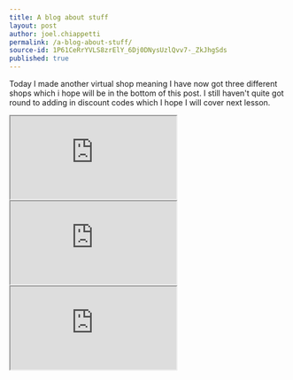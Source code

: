 ```yaml
---
title: A blog about stuff
layout: post
author: joel.chiappetti
permalink: /a-blog-about-stuff/
source-id: 1P61CeRrYVLS8zrElY_6Dj0DNysUzlQvv7-_ZkJhgSds
published: true
---
```

Today I made another virtual shop meaning I have now got three different shops which i hope will be in the bottom of this post. I still haven't quite got round to adding in discount codes which I hope I will cover next lesson.

<iframe src="https://docs.google.com/spreadsheets/d/e/2PACX-1vQFAiPNH1-EyDo63B_cTU2TUlY_3VnOrwLmNYxNbTb6swYr65IlpKJF9YnW2DSVtdnN_JS6ZK6SBLG2/pubhtml?widget=true&amp;headers=false"></iframe>

<iframe src="https://docs.google.com/spreadsheets/d/e/2PACX-1vQTB-FXs6NOvpltHHmgwi4DSAv1CaXohXY6JqGRKhM6ul7Bu0yLQGc_f9_yrBLEyjLm7NmQ6uv8mtD0/pubhtml?widget=true&amp;headers=false"></iframe>

<iframe src="https://docs.google.com/spreadsheets/d/e/2PACX-1vTZGZRf-gXBKVqlqTYhcBBxA70BnvshlaauJ3IkMbzPW59nuTwB_T2bZ3dUBJKf2NM9maCaAxt-TbwR/pubhtml?widget=true&amp;headers=false"></iframe>
